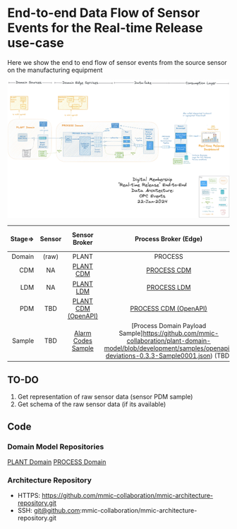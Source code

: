 # End-to-end Data Flow of Sensor Events for the Real-time Release use-case

Here we show the end to end flow of sensor events from the source sensor on the manufacturing equipment 

![archi collab config](images/Realtime-release-e2e.0.5-opc-events.jpg "End-to-end sensor data flow")


| Stage=>  | Sensor | Sensor Broker | Process Broker (Edge) | Data-lake Curated (Cloud) | Data-lake Harmonisec (Cloud) |
| --------:| :------: | :------: | :------: | :------: | :------: |
| Domain    | (raw)  | PLANT  | PROCESS    |PROCESS   |(harmonised)|
| CDM       | NA     | [PLANT CDM](https://github.com/mmic-collaboration/plant-domain-model)|[PROCESS CDM](https://github.com/mmic-collaboration/process-domain-model)|[PROCESS CDM](https://github.com/mmic-collaboration/process-domain-model)|(harmonised TBD)|
| LDM       | NA    |[PLANT LDM](https://github.com/mmic-collaboration/plant-domain-model/blob/development/model/Graphics/PLANT-Domain-LDM.png)|[PROCESS LDM](https://github.com/mmic-collaboration/process-domain-model/blob/development/model/Graphics/PROCESS-Domain-LDM.png)|[PROCESS LDM](https://github.com/mmic-collaboration/process-domain-model/blob/development/model/Graphics/PROCESS-Domain-LDM.png)|(harmonised LDM TBD)|
| PDM       | TBD    | [PLANT CDM (OpenAPI)](https://github.com/mmic-collaboration/plant-domain-model/blob/development/model/OpenAPI/PLANT-Domain-OpenAPI.json)  | [PROCESS CDM (OpenAPI)](https://github.com/mmic-collaboration/process-domain-model/blob/development/model/OpenAPI/Process-Domain-OpenAPI.json)    |[PROCESS CDM (DeltaLake)](https://github.com/mmic-collaboration/process-domain-model/blob/development/model/DeltaLake/Process-Domain-DeltaLake.hql)   |(harmonised)|
| Sample    | TBD    | [Alarm Codes Sample](https://github.com/mmic-collaboration/plant-domain-model/blob/development/samples/Alarms-0.3.4-Sample200124.json) | [Process Domain Payload Sample]https://github.com/mmic-collaboration/plant-domain-model/blob/development/samples/openapi-deviations-0.3.3-Sample0001.json) (TBD)    | [Deltalake Curated Deviations](https://github.com/mmic-collaboration/process-domain-model/blob/development/samples/deltalake-deviations-0.3.3-0001.csv)   |TBD|

## TO-DO
1. Get representation of raw sensor data (sensor PDM sample)
2. Get schema of the raw sensor data (if its available) 

## Code 

### Domain Model Repositories

[PLANT Domain](https://github.com/mmic-collaboration/plant-domain-model/)
[PROCESS Domain](https://github.com/mmic-collaboration/process-domain-model/)

### Architecture Repository
 - HTTPS: https://github.com/mmic-collaboration/mmic-architecture-repository.git
 - SSH: git@github.com:mmic-collaboration/mmic-architecture-repository.git